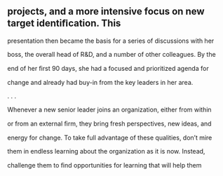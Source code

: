## projects, and a more intensive focus on new target identiﬁcation. This

presentation then became the basis for a series of discussions with her

boss, the overall head of R&D, and a number of other colleagues. By the

end of her ﬁrst 90 days, she had a focused and prioritized agenda for

change and already had buy-in from the key leaders in her area.

. . .

Whenever a new senior leader joins an organization, either from within

or from an external ﬁrm, they bring fresh perspectives, new ideas, and

energy for change. To take full advantage of these qualities, don’t mire

them in endless learning about the organization as it is now. Instead,

challenge them to ﬁnd opportunities for learning that will help them
